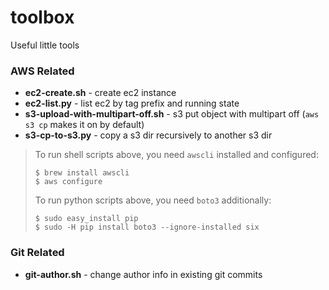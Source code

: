 # toolbox
Useful little tools

### AWS Related
- **ec2-create.sh** - create ec2 instance
- **ec2-list.py** - list ec2 by tag prefix and running state
- **s3-upload-with-multipart-off.sh** - s3 put object with multipart off (`aws s3 cp` makes it on by default)
- **s3-cp-to-s3.py** - copy a s3 dir recursively to another s3 dir

> To run shell scripts above, you need `awscli` installed and configured:
> ```
> $ brew install awscli
> $ aws configure
> ```
> To run python scripts above, you need `boto3` additionally:
> ```
> $ sudo easy_install pip
> $ sudo -H pip install boto3 --ignore-installed six
> ```

### Git Related
- **git-author.sh** - change author info in existing git commits
